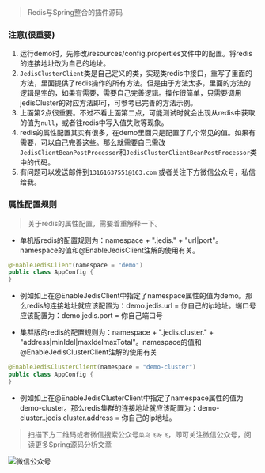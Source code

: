 
> Redis与Spring整合的插件源码

### 注意(很重要)
1. 运行demo时，先修改/resources/config.properties文件中的配置。将redis的连接地址改为自己的地址。
2. `JedisClusterClient`类是自己定义的类，实现类redis中接口，重写了里面的方法，里面提供了redis操作的所有方法。但是由于方法太多，里面的方法的逻辑是空的，如果有需要，需要自己完善逻辑。操作很简单，只需要调用jedisCluster的对应方法即可，可参考已完善的方法示例。
3. 上面第2点很重要。不过不看上面第二点，可能测试时就会出现从redis中获取的值为`null`，或者往redis中写入值失败等现象。
4. redis的属性配置其实有很多，在demo里面只是配置了几个常见的值。如果有需要，可以自己完善这些。那么就需要自己需改`JedisClientBeanPostProcessor`和`JedisClusterClientBeanPostProcessor`类中的代码。
5. 有问题可以发送邮件到`13161637551@163.com` 或者关注下方微信公众号，私信给我。

### 属性配置规则
> 关于redis的属性配置，需要着重解释一下。
* 单机版redis的配置规则为：namespace + ".jedis." + "url|port"。namespace的值和@EnableJedisClient注解的使用有关。
```java
@EnableJedisClient(namespace = "demo")
public class AppConfig {
}
```
* 例如如上在@EnableJedisClient中指定了namespace属性的值为demo。那么redis的连接地址就应该配置为：demo.jedis.url = 你自己的ip地址。端口号应该配置为：demo.jedis.port = 你自己端口号

* 集群版的redis的配置规则为：namespace + ".jedis.cluster." + "address|minIdel|maxIdelmaxTotal"。namespace的值和@EnableJedisClusterClient注解的使用有关
```java
@EnableJedisClusterClient(namespace = "demo-cluster")
public class AppConfig {
}
```
* 例如如上在@EnableJedisClusterClient中指定了namespace属性的值为demo-cluster。那么redis集群的连接地址就应该配置为：demo-cluster..jedis.cluster.address = 你自己的ip地址。



> 扫描下方二维码或者微信搜索公众号`菜鸟飞呀飞`，即可关注微信公众号，阅读更多Spring源码分析文章

![微信公众号](https://img-blog.csdnimg.cn/20190917233245941.jpg)

